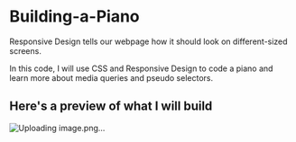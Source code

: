 # Building-a-Piano
Responsive Design tells our webpage how it should look on different-sized screens.

In this code, I will use CSS and Responsive Design to code a piano and learn more about media queries and pseudo selectors.

## Here's a preview of what I will build
![Uploading image.png…]()
